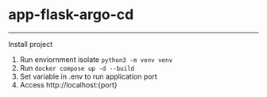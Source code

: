 # app-flask-argo-cd

---

Install project
  
  1. Run enviornment isolate `python3 -m venv venv`
  2. Run `docker compose up -d --build`
  3. Set variable in .env to run application port
  4. Access http://localhost:{port}
